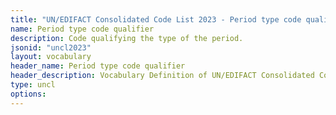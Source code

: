 ```yaml
---
title: "UN/EDIFACT Consolidated Code List 2023 - Period type code qualifier (20B) JSON-LD Vocabulary"
name: Period type code qualifier
description: Code qualifying the type of the period.
jsonid: "uncl2023"
layout: vocabulary
header_name: Period type code qualifier
header_description: Vocabulary Definition of UN/EDIFACT Consolidated Code List 2023 - Period type code qualifier (20B) semantics in HTML format. JSON-LD format is available at [uncl2023.jsonld](/vocabulary/uncl2023.jsonld)
type: uncl
options:
---
```

